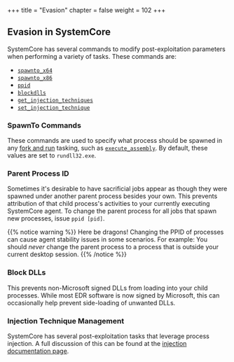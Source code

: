 +++
title = "Evasion"
chapter = false
weight = 102
+++

## Evasion in SystemCore

SystemCore has several commands to modify post-exploitation parameters when performing a variety of tasks. These commands are:

- [`spawnto_x64`](/agents/SystemCore/commands/spawnto_x64/)
- [`spawnto_x86`](/agents/SystemCore/commands/spawnto_x86/)
- [`ppid`](/agents/SystemCore/commands/ppid/)
- [`blockdlls`](/agents/SystemCore/commands/blockdlls/)
- [`get_injection_techniques`](/agents/SystemCore/commands/get_injection_techniques/)
- [`set_injection_technique`](/agents/SystemCore/commands/set_injection_technique/)

### SpawnTo Commands

These commands are used to specify what process should be spawned in any [fork and run](/agents/SystemCore/opsec/forkandrun) tasking, such as [`execute_assembly`](/agents/SystemCore/commands/execute_assembly). By default, these values are set to `rundll32.exe`. 

### Parent Process ID

Sometimes it's desirable to have sacrificial jobs appear as though they were spawned under another parent process besides your own. This prevents attribution of that child process's activities to your currently executing SystemCore agent. To change the parent process for all jobs that spawn new processes, issue `ppid [pid]`.

{{% notice warning %}}
Here be dragons! Changing the PPID of processes can cause agent stability issues in some scenarios. For example: You should _never_ change the parent process to a process that is outside your current desktop session.
{{% /notice %}}

### Block DLLs

This prevents non-Microsoft signed DLLs from loading into your child processes. While most EDR software is now signed by Microsoft, this can occasionally help prevent side-loading of unwanted DLLs.

### Injection Technique Management

SystemCore has several post-exploitation tasks that leverage process injection. A full discussion of this can be found at the [injection documentation page](/agents/SystemCore/opsec/injection).